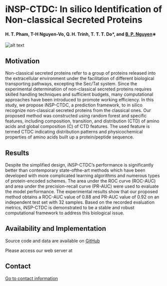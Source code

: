 # iNSP-CTDC: In silico Identification of Non-classical Secreted Proteins

#### H. T. Pham, T-H Nguyen-Vo, Q. H. Trinh, T. T. T. Do*, and [B. P. Nguyen](https://homepages.ecs.vuw.ac.nz/~nguyenb5/about.html)∗


![alt text]()

## Motivation
Non-classical secreted proteins refer to a group of proteins released into the extracellular 
environment under the facilitation of different biological transporting pathways, excepting the Sec/Tat system. Since the 
experimental determination of non-classical secreted proteins requires skilled handling techniques and sufficient budgets, 
many computational approaches have been introduced to promote working efficiency. In this study, we propose iNSP-CTDC, 
a prediction framework, to in silico recognize non-classical secreted proteins from the classical ones. Our proposed method 
was constructed using random forest and specific features, including composition, transition, and distribution (CTD) of 
amino acids and global composition (C) of CTD features. The used feature is termed CTDC indicating distribution patterns 
and physicochemical properties of amino acids built up a protein/peptide sequence.

## Results
Despite the simplified design, iNSP-CTDC’s performance is significantly better than contemporary state-ofthe-art 
methods which have been developed with more complicated learning algorithms and numerous types of protein-encoded schemes. The 
area under the ROC curve (ROC-AUC) and area under the precision-recall curve (PR-AUC) were used to evaluate the model performance. 
The experimental results show that our proposed method obtains a ROC-AUC value of 0.88 and PR-AUC value of 0.92 on an independent 
test set with 32 samples. Based on the recorded evaluation metrics, iNSP-CTDC is demonstrated to be a stable and robust computational 
framework to address this biological issue.

## Availability and Implementation
Source code and data are available on [GitHub](https://github.com/mldlproject/2020-iNSP-CTDC)

Please access our web server at

## Contact 
[Go to contact information](https://homepages.ecs.vuw.ac.nz/~nguyenb5/contact.html)

